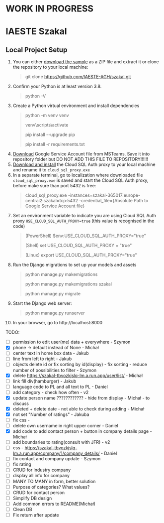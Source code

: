 # WORK IN PROGRESS
# IAESTE Szakal

## Local Project Setup
1. You can either [download the sample](https://github.com/IAESTE-AGH/szakal/archive/refs/heads/main.zip) as a ZIP file and extract it or clone the repository to your local machine:
    >git clone https://github.com/IAESTE-AGH/szakal.git
2. Confirm your Python is at least version 3.8.  
    >python -V
3. Create a Python virtual environment and install dependencies  
    >python -m venv venv 
   > 
    >venv\scripts\activate 
   > 
    >pip install --upgrade pip
   > 
    >pip install -r requirements.txt
4. [Download](https://iaestepolska.sharepoint.com/:u:/s/GrupaITIAESTE/EbwM7zr3WZ9Biq9FxLuEldwB3cafW-AltdKbV38MaxGRhA?e=ED1995) Google Service Account file from MSTeams. Save it into repository folder but DO NOT ADD THIS FILE TO REPOSITORY!!!!!!
5. [Download and install](https://cloud.google.com/sql/docs/mysql/sql-proxy) the Cloud SQL Auth proxy to your local machine and rename it to `cloud_sql_proxy.exe`
6. In a separate terminal, go to localization where downloaded file `cloud_sql_proxy.exe` is saved and start the Cloud SQL Auth proxy, before make sure than port 5432 is free:
    >cloud_sql_proxy.exe -instances=szakal-365017:europe-central2:szakal=tcp:5432 -credential_file={Absolute Path to Google Service Account file}
7. Set an environment variable to indicate you are using Cloud SQL Auth proxy `USE_CLOUD_SQL_AUTH_PROXY=true` (this value is recognised in the code)
    > (PowerShell) $env:USE_CLOUD_SQL_AUTH_PROXY="true"
    >
    > (Shell) set USE_CLOUD_SQL_AUTH_PROXY = "true"
    >
    > (Linux) export USE_CLOUD_SQL_AUTH_PROXY="true"
8. Run the Django migrations to set up your models and assets
    >python manage.py makemigrations
    > 
    >python manage.py makemigrations szakal
    > 
    >python manage.py migrate
9. Start the Django web server:
    >python manage.py runserver
10. In your browser, go to http://localhost:8000

TODO:
- [ ] permission to edit user(me) data + everywhere - Szymon
- [X] phone -> default instead of None - Michał
- [ ] center text in home box data - Jakub
- [ ] line from left to right - Jakub
- [ ] objects delete id or fix sorting by id(display) - fix sorting - reduce number of possibilities to filter - Szymon
- [x] delete https://szakal-tbvozkjslq-lm.a.run.app/user/list/ - Michał
- [ ] link fill div(hamburger) - Jakub
- [ ] language code to PL and all text to PL - Daniel
- [ ] add category - check how often - v2
- [X] update person name ???????????? - hide from display - Michał - to discuss
- [X] deleted + delete date - not able to check during adding - Michał
- [x] not set "Number of ratings" - Jakuba
- [ ] fix css - 
- [ ] delete own username in right upper corner - Daniel
- [X] add code to add contact person + button in company details page - Michał
- [ ] add boundaries to rating(consult with JFR) - v2
- [ ] css - https://szakal-tbvozkjslq-lm.a.run.app/company/1/company_details/ - Daniel
- [ ] fix contact and company update - Szymon
- [ ] fix rating
- [ ] CRUD for industry company
- [ ] display all info for company
- [ ] MANY TO MANY in form, better solution
- [ ] Purpose of categories? What values?
- [ ] CRUD for contact person
- [ ] Simplify DB design
- [ ] Add common errors to README(Michał)
- [ ] Clean DB
- [ ] Fix return after update